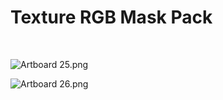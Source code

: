 # Texture RGB Mask Pack

<p>&nbsp;</p>
<p><img src="https://vertexschool.instructure.com/courses/315/files/20697/preview?verifier=K62KQL142hewp3ICUxkyyfvKBC85h5u5DZ75kXRd" alt="Artboard 25.png" data-api-endpoint="https://vertexschool.instructure.com/api/v1/courses/315/files/20697" data-api-returntype="File"></p>
<p><img src="https://vertexschool.instructure.com/courses/315/files/20698/preview?verifier=r4wZSEcQg9ifJPEwPuyhUrDuprtpsEsyTBxStF8X" alt="Artboard 26.png" data-api-endpoint="https://vertexschool.instructure.com/api/v1/courses/315/files/20698" data-api-returntype="File"></p>
